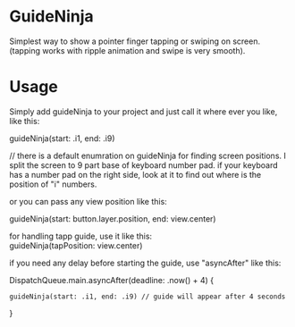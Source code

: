 # GuideNinja
Simplest way to show a pointer finger tapping or swiping on screen. (tapping works with ripple animation and swipe is very smooth).


# Usage
Simply add guideNinja to your project and just call it where ever you like, like this:


guideNinja(start: .i1, end: .i9) 

// there is a default enumration on guideNinja for finding screen positions. I split the screen to 9 part base of keyboard number pad. if your keyboard has a number pad on the right side, look at it to find out where is the position of "i" numbers.
  
  
or you can pass any view position like this:
  
guideNinja(start: button.layer.position, end: view.center)
  
  
  
for handling tapp guide, use it like this:  
guideNinja(tapPosition: view.center)



if you need any delay before starting the guide, use "asyncAfter" like this:

  DispatchQueue.main.asyncAfter(deadline: .now() + 4) {
  
    guideNinja(start: .i1, end: .i9) // guide will appear after 4 seconds 
    
  }
